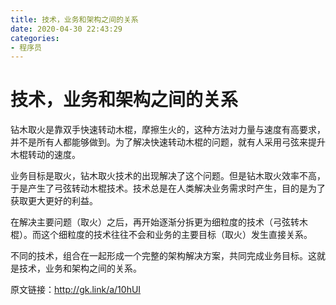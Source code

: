 ```yaml
---
title: 技术，业务和架构之间的关系
date: 2020-04-30 22:43:29
categories:
- 程序员
---
```


# 技术，业务和架构之间的关系

钻木取火是靠双手快速转动木棍，摩擦生火的，这种方法对力量与速度有高要求，并不是所有人都能够做到。为了解决快速转动木棍的问题，就有人采用弓弦来提升木棍转动的速度。



业务目标是取火，钻木取火技术的出现解决了这个问题。但是钻木取火效率不高，于是产生了弓弦转动木棍技术。技术总是在人类解决业务需求时产生，目的是为了获取更大更好的利益。



在解决主要问题（取火）之后，再开始逐渐分拆更为细粒度的技术（弓弦转木棍）。而这个细粒度的技术往往不会和业务的主要目标（取火）发生直接关系。



不同的技术，组合在一起形成一个完整的架构解决方案，共同完成业务目标。这就是技术，业务和架构之间的关系。



原文链接：http://gk.link/a/10hUI










